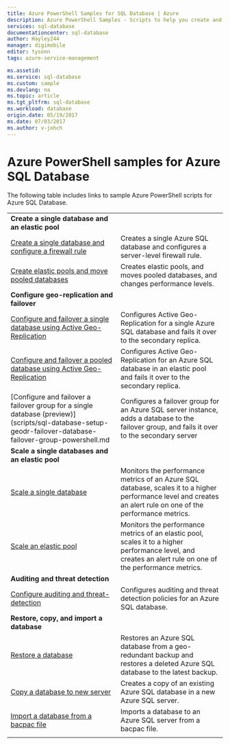 ```yaml
---
title: Azure PowerShell Samples for SQL Database | Azure
description: Azure PowerShell Samples - Scripts to help you create and manage Azure SQL Database servers, elastic pools, databases, and firewalls. 
services: sql-database
documentationcenter: sql-database
author: Hayley244
manager: digimobile
editor: tysonn
tags: azure-service-management

ms.assetid:
ms.service: sql-database
ms.custom: sample
ms.devlang: na
ms.topic: article
ms.tgt_pltfrm: sql-database
ms.workload: database
origin.date: 05/19/2017
ms.date: 07/03/2017
ms.author: v-johch
---
```


# Azure PowerShell samples for Azure SQL Database

The following table includes links to sample Azure PowerShell scripts for Azure SQL Database.

| |  |
|---|---|
|**Create a single database and an elastic pool**||
| [Create a single database and configure a firewall rule](scripts/sql-database-create-and-configure-database-powershell.md) | Creates a single Azure SQL database and configures a server-level firewall rule. |
| [Create elastic pools and move pooled databases](scripts/sql-database-move-database-between-pools-powershell.md) | Creates elastic pools, and moves pooled databases, and changes performance levels.|
|**Configure geo-replication and failover**||
| [Configure and failover a single database using Active Geo-Replication](scripts/sql-database-setup-geodr-and-failover-database-powershell.md)| Configures Active Geo-Replication for a single Azure SQL database and fails it over to the secondary replica. |
| [Configure and failover a pooled database using Active Geo-Replication](scripts/sql-database-setup-geodr-and-failover-pool-powershell.md)| Configures Active Geo-Replication for an Azure SQL database in an elastic pool and fails it over to the secondary replica. |
| [Configure and failover a failover group for a single database (preview)](scripts/sql-database-setup-geodr-failover-database-failover-group-powershell.md | Configures a failover group for an Azure SQL server instance, adds a database to the failover group, and fails it over to the secondary server |
|**Scale a single databases and an elastic pool**||
| [Scale a single database](scripts/sql-database-monitor-and-scale-database-powershell.md) | Monitors the performance metrics of an Azure SQL database, scales it to a higher performance level and creates an alert rule on one of the performance metrics. |
| [Scale an elastic pool](scripts/sql-database-monitor-and-scale-pool-powershell.md) | Monitors the performance metrics of an elastic pool, scales it to a higher performance level, and creates an alert rule on one of the performance metrics.  |
| **Auditing and threat detection** |
| [Configure auditing and threat-detection](scripts/sql-database-auditing-and-threat-detection-powershell.md)| Configures auditing and threat detection policies for an Azure SQL database. |
| **Restore, copy, and import a database**||
| [Restore a database](scripts/sql-database-restore-database-powershell.md)| Restores an Azure SQL database from a geo-redundant backup and restores a deleted Azure SQL database to the latest backup. |
| [Copy a database to new server](scripts/sql-database-copy-database-to-new-server-powershell.md)| Creates a copy of an existing Azure SQL database in a new Azure SQL server. |
| [Import a database from a bacpac file](scripts/sql-database-import-from-bacpac-powershell.md)| Imports a database to an Azure SQL server from a bacpac file. |
|||
